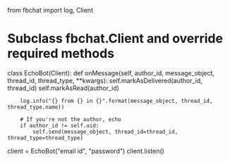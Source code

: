 from fbchat import log, Client

# Subclass fbchat.Client and override required methods
class EchoBot(Client):
    def onMessage(self, author_id, message_object, thread_id, thread_type, **kwargs):
        self.markAsDelivered(author_id, thread_id)
        self.markAsRead(author_id)

        log.info("{} from {} in {}".format(message_object, thread_id, thread_type.name))

        # If you're not the author, echo
        if author_id != self.uid:
            self.send(message_object, thread_id=thread_id, thread_type=thread_type)

client = EchoBot("email id", "password")
client.listen()
